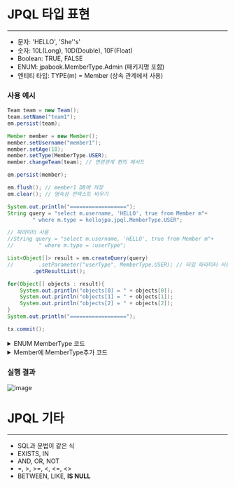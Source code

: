 # JPQL 타입 표현
<hr>

- 문자: 'HELLO', 'She''s'
- 숫자: 10L(Long), 10D(Double), 10F(Float)
- Boolean: TRUE, FALSE
- ENUM: jpabook.MemberType.Admin (패키지명 포함)
- 엔티티 타입: TYPE(m) = Member (상속 관계에서 사용)

### 사용 예시
```java
Team team = new Team();
team.setName("team1");
em.persist(team);

Member member = new Member();
member.setUsername("member1");
member.setAge(10);
member.setType(MemberType.USER);
member.changeTeam(team); // 연관관계 편의 메서드

em.persist(member);

em.flush(); // member1 DB에 저장
em.clear(); // 영속성 컨텍스트 비우기

System.out.println("==================");
String query = "select m.username, 'HELLO', true from Member m"+
        " where m.type = hellojpa.jpql.MemberType.USER";

// 파라미터 사용
//String query = "select m.username, 'HELLO', true from Member m"+
//        " where m.type = :userType";

List<Object[]> result = em.createQuery(query)
//        .setParameter("userType", MemberType.USER); // 타입 파라미터 사용 시
        .getResultList();

for(Object[] objects : result){
    System.out.println("objects[0] = " + objects[0]);
    System.out.println("objects[1] = " + objects[1]);
    System.out.println("objects[2] = " + objects[2]);
}
System.out.println("==================");

tx.commit();
```


<details>
<summary> ENUM MemberType 코드 </summary>


```java
package hellojpa.jpql;

public enum MemberType {
    ADMIN, USER
}
```

</details>

<details>
<summary>Member에 MemberType추가 코드</summary>

```java
@Entity
public class Member {

    @Id
    @GeneratedValue
    private Long id;
    private String username;
    private int age;

    @Enumerated(EnumType.STRING)
    private MemberType type;

    public MemberType getType() {
        return type;
    }

    public void setType(MemberType type) {
        this.type = type;
    }
}
```

</details>

### 실행 결과
![image](https://github.com/user-attachments/assets/5c147e54-24cd-4eda-983e-f136ffc22c2a)

# JPQL 기타
<hr>

- SQL과 문법이 같은 식
- EXISTS, IN
- AND, OR, NOT
- =, >, >=, <, <=, <>
- BETWEEN, LIKE, **IS NULL**